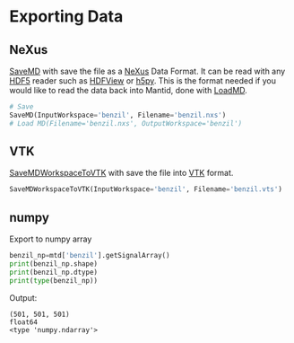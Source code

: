 # Exporting Data

## NeXus

[SaveMD](http://docs.mantidproject.org/nightly/algorithms/SaveMD.html)
with save the file as a [NeXus](http://www.nexusformat.org) Data
Format. It can be read with any [HDF5](https://www.hdfgroup.org)
reader such as
[HDFView](https://support.hdfgroup.org/products/java/hdfview) or
[h5py](http://www.h5py.org). This is the format needed if you would
like to read the data back into Mantid, done with
[LoadMD](http://docs.mantidproject.org/nightly/algorithms/LoadMD.html).


```python
# Save
SaveMD(InputWorkspace='benzil', Filename='benzil.nxs')
# Load MD(Filename='benzil.nxs', OutputWorkspace='benzil')
```

## VTK

[SaveMDWorkspaceToVTK](http://docs.mantidproject.org/nightly/algorithms/SaveMDWorkspaceToVTK.html)
with save the file into [VTK](http://www.vtk.org) format.

```python
SaveMDWorkspaceToVTK(InputWorkspace='benzil', Filename='benzil.vts')
```

## numpy

Export to numpy array
```python
benzil_np=mtd['benzil'].getSignalArray()
print(benzil_np.shape)
print(benzil_np.dtype)
print(type(benzil_np))
```

Output:
```
(501, 501, 501)
float64
<type 'numpy.ndarray'>
```
